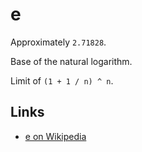 # e

Approximately `2.71828`.

Base of the natural logarithm.

Limit of `(1 + 1 / n) ^ n`.


## Links

- [e on Wikipedia](https://en.wikipedia.org/wiki/E_%28mathematical_constant%29)
